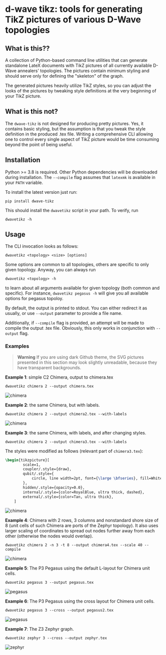 # d-wave tikz: tools for generating TikZ pictures of various D-Wave topologies

## What is this??

A collection of Python-based command line utilities that can generate 
standalone LateX documents with TikZ pictures of all currently available
D-Wave annealers' topologies. The pictures contain minimum styling and 
should serve only for defining the "skeleton" of the graph.

The generated pictures heavily utilize TikZ styles, so you can adjust the looks
of the pictures by tweaking style definitions at the very beginning of your 
TikZ picture.

## What is this not?

The `dwave-tikz` is not designed for producing pretty pictures. Yes, it 
contains basic styling, but the assumption is that you tweak the style 
definition in the produced .tex file. Writing a comprehensive CLI allowing 
one to control every single aspect of TikZ picture would be time consuming 
beyond the point of being useful.

## Installation

Python >= 3.8 is required. Other Python dependencies will be downloaded 
during installation. The `--compile` flag assumes that `latexmk` is 
available in your `PATH` variable.

To install the latest version just run:

```shell
pip install dwave-tikz
```

This should install the `dwavetikz` script in your path. To verify, run

```shell
dwavetikz -h
```

## Usage

The CLI invocation looks as follows:

```text
dwavetikz <topology> <size> [options] 
```
Some options are common to all topologies, others are specific to only given 
topology. Anyway, you can always run

```text
dwavetikz <topology> -h
```

to learn about all arguments available for given topology (both common and 
specific). For instance, `dwavetikz pegasus -h` will give you all available 
options for pegasus topoloy.

By default, the output is printed to stdout. You can either redirect it as 
usually, or use `--output` parameter to provide a file name.

Additionally, if `--compile` flag is provided, an attempt will be made to 
compile the output .tex file. Obviously, this only works in conjunction with 
`--output` flag.


### Examples

> **Warning**
> If you are using dark Github theme, the SVG pictures presented in this section may look 
> slightly unreadable, because they have transparent backgrounds.

**Example 1**: simple C2 Chimera, output to chimera.tex

```shell
dwavetikz chimera 2 --output chimera.tex
```

![chimera](pictures/chimera.svg)

**Example 2**: the same Chimera, but with labels.

```shell
dwavetikz chimera 2 --output chimera2.tex --with-labels
```

![chimera](pictures/chimera2.svg)


**Example 3**: the same Chimera, with labels, and after changing styles.

```shell
dwavetikz chimera 2 --output chimera3.tex --with-labels
```

The styles were modified as follows (relevant part of `chimera3.tex`):

```latex
\begin{tikzpicture}[
        scale=1,
        coupler/.style={draw},
        qubit/.style={
            circle, line width=2pt, font={\large \bfseries}, fill=White,draw=darkgray,minimum size=7mm, inner sep=0.5mm
        },
        hidden/.style={opacity=0.0},
        internal/.style={color=RoyalBlue, ultra thick, dashed},
        external/.style={color=Tan, ultra thick},
    ]
```

![chimera](pictures/chimera3.svg)

**Example 4**: Chimera with 2 rows, 3 columns and nonstandard shore size of 8 (unit cells of 
such Chimera are ports of the Zephyr topology). It also uses larger scaling of coordinates to 
spread out nodes further away from each other (otherwise the nodes would overlap).

```shell
dwavetikz chimera 2 -n 3 -t 8 --output chimera4.tex --scale 40 --compile
```

![chimera](pictures/chimera4.svg)

**Example 5**: The P3 Pegasus using the default L-layout for Chimera unit cells.

```shell
dwavetikz pegasus 3 --output pegasus.tex
```

![pegasus](pictures/pegasus.svg)

**Example 6**: The P3 Pegasus using the cross layout for Chimera unit cells.

```shell
dwavetikz pegasus 3 --cross --output pegasus2.tex
```

![pegasus](pictures/pegasus2.svg)

**Example 7**: The Z3 Zephyr graph.

```shell
dwavetikz zephyr 3 --cross --output zephyr.tex
```

![zephyr](pictures/zephyr.svg)
